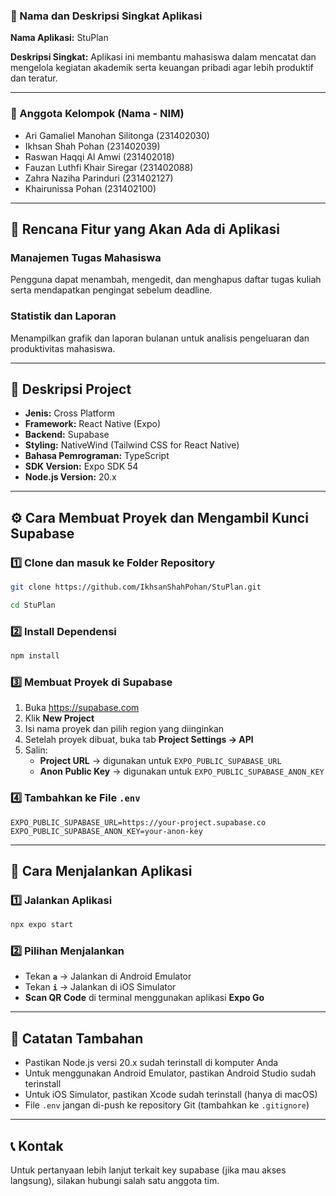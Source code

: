 ### 📄 Nama dan Deskripsi Singkat Aplikasi

**Nama Aplikasi:** StuPlan

**Deskripsi Singkat:** Aplikasi ini membantu mahasiswa dalam mencatat dan mengelola kegiatan akademik serta keuangan pribadi agar lebih produktif dan teratur.

---

### 👥 Anggota Kelompok (Nama - NIM)

- Ari Gamaliel Manohan Silitonga (231402030)
- Ikhsan Shah Pohan (231402039)
- Raswan Haqqi Al Amwi (231402018)
- Fauzan Luthfi Khair Siregar (231402088)
- Zahra Naziha Parinduri (231402127)
- Khairunissa Pohan (231402100)

---

## 🧩 Rencana Fitur yang Akan Ada di Aplikasi

### Manajemen Tugas Mahasiswa
Pengguna dapat menambah, mengedit, dan menghapus daftar tugas kuliah serta mendapatkan pengingat sebelum deadline.

### Statistik dan Laporan
Menampilkan grafik dan laporan bulanan untuk analisis pengeluaran dan produktivitas mahasiswa.

---

## 🧱 Deskripsi Project

- **Jenis:** Cross Platform
- **Framework:** React Native (Expo)
- **Backend:** Supabase
- **Styling:** NativeWind (Tailwind CSS for React Native)
- **Bahasa Pemrograman:** TypeScript
- **SDK Version:** Expo SDK 54
- **Node.js Version:** 20.x

---

## ⚙️ Cara Membuat Proyek dan Mengambil Kunci Supabase


### 1️⃣ Clone dan masuk ke Folder Repository

```bash
git clone https://github.com/IkhsanShahPohan/StuPlan.git
```

```bash
cd StuPlan
```

### 2️⃣ Install Dependensi

```bash
npm install
```



### 3️⃣ Membuat Proyek di Supabase

1. Buka https://supabase.com
2. Klik **New Project**
3. Isi nama proyek dan pilih region yang diinginkan
4. Setelah proyek dibuat, buka tab **Project Settings → API**
5. Salin:
   - **Project URL** → digunakan untuk `EXPO_PUBLIC_SUPABASE_URL`
   - **Anon Public Key** → digunakan untuk `EXPO_PUBLIC_SUPABASE_ANON_KEY`

### 4️⃣ Tambahkan ke File `.env`

```env
EXPO_PUBLIC_SUPABASE_URL=https://your-project.supabase.co
EXPO_PUBLIC_SUPABASE_ANON_KEY=your-anon-key
```

---

## 🚀 Cara Menjalankan Aplikasi

### 1️⃣ Jalankan Aplikasi

```bash
npx expo start
```

### 2️⃣ Pilihan Menjalankan

- Tekan **`a`** → Jalankan di Android Emulator
- Tekan **`i`** → Jalankan di iOS Simulator
- **Scan QR Code** di terminal menggunakan aplikasi **Expo Go**

---

## 📝 Catatan Tambahan

- Pastikan Node.js versi 20.x sudah terinstall di komputer Anda
- Untuk menggunakan Android Emulator, pastikan Android Studio sudah terinstall
- Untuk iOS Simulator, pastikan Xcode sudah terinstall (hanya di macOS)
- File `.env` jangan di-push ke repository Git (tambahkan ke `.gitignore`)

---

## 📞 Kontak

Untuk pertanyaan lebih lanjut terkait key supabase (jika mau akses langsung), silakan hubungi salah satu anggota tim.
